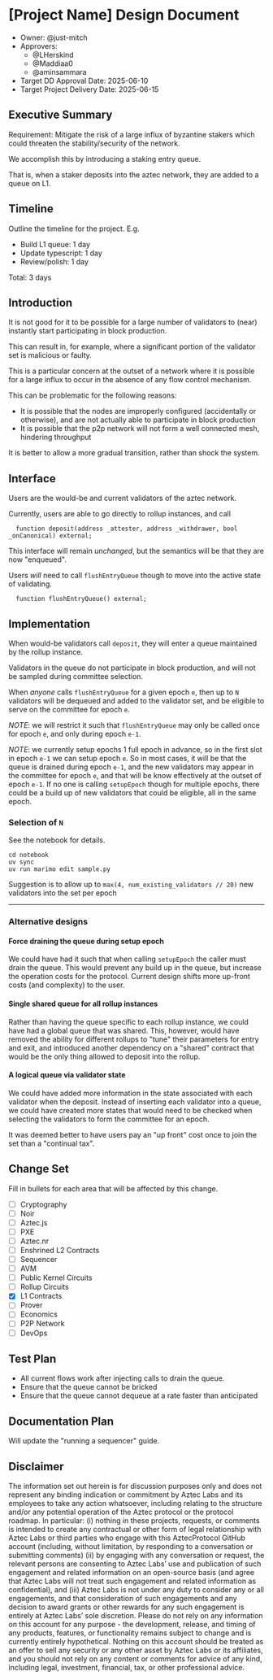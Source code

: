 # [Project Name] Design Document

- Owner: @just-mitch
- Approvers:
  - @LHerskind
  - @Maddiaa0
  - @aminsammara
- Target DD Approval Date: 2025-06-10
- Target Project Delivery Date: 2025-06-15

## Executive Summary

Requirement: Mitigate the risk of a large influx of byzantine stakers which could threaten the stability/security of the network.

We accomplish this by introducing a staking entry queue.

That is, when a staker deposits into the aztec network, they are added to a queue on L1.

## Timeline

Outline the timeline for the project. E.g.

- Build L1 queue: 1 day
- Update typescript: 1 day
- Review/polish: 1 day

Total: 3 days

## Introduction

It is not good for it to be possible for a large number of validators to (near) instantly start participating in block production.

This can result in, for example, where a significant portion of the validator set is malicious or faulty.

This is a particular concern at the outset of a network where it is possible for a large influx to occur in the absence of any flow control mechanism.

This can be problematic for the following reasons:

- It is possible that the nodes are improperly configured (accidentally or otherwise), and are not actually able to participate in block production
- It is possible that the p2p network will not form a well connected mesh, hindering throughput

It is better to allow a more gradual transition, rather than shock the system.

## Interface

Users are the would-be and current validators of the aztec network.

Currently, users are able to go directly to rollup instances, and call

```solidity
  function deposit(address _attester, address _withdrawer, bool _onCanonical) external;
```

This interface will remain _unchanged_, but the semantics will be that they are now "enqueued".

Users _will_ need to call `flushEntryQueue` though to move into the active state of validating.

```solidity
  function flushEntryQueue() external;
```

## Implementation

When would-be validators call `deposit`, they will enter a queue maintained by the rollup instance.

Validators in the queue do not participate in block production, and will not be sampled during committee selection.

When _anyone_ calls `flushEntryQueue` for a given epoch `e`, then up to `N` validators will be dequeued and added to the validator set, and be eligible to serve on the committee for epoch `e`.

_NOTE_: we will restrict it such that `flushEntryQueue` may only be called once for epoch `e`, and only during epoch `e-1`.

_NOTE_: we currently setup epochs 1 full epoch in advance, so in the first slot in epoch `e-1` we can setup epoch `e`. So in most cases, it will be that the queue is drained during epoch `e-1`, and the new validators may appear in the committee for epoch `e`, and that will be know effectively at the outset of epoch `e-1`. If no one is calling `setupEpoch` though for multiple epochs, there could be a build up of new validators that could be eligible, all in the same epoch.

### Selection of `N`

See the notebook for details.

```
cd notebook
uv sync
uv run marimo edit sample.py
```

Suggestion is to allow up to `max(4, num_existing_validators // 20)` new validators into the set per epoch

---

### Alternative designs

#### Force draining the queue during setup epoch

We could have had it such that when calling `setupEpoch` the caller must drain the queue. This would prevent any build up in the queue, but increase the operation costs for the protocol. Current design shifts more up-front costs (and complexity) to the user.

#### Single shared queue for all rollup instances

Rather than having the queue specific to each rollup instance, we could have had a global queue that was shared. This, however, would have removed the ability for different rollups to "tune" their parameters for entry and exit, and introduced another dependency on a "shared" contract that would be the only thing allowed to deposit into the rollup.

#### A logical queue via validator state

We could have added more information in the state associated with each validator when the deposit. Instead of inserting each validator into a queue, we could have created more states that would need to be checked when selecting the validators to form the committee for an epoch.

It was deemed better to have users pay an "up front" cost once to join the set than a "continual tax".

## Change Set

Fill in bullets for each area that will be affected by this change.

- [ ] Cryptography
- [ ] Noir
- [ ] Aztec.js
- [ ] PXE
- [ ] Aztec.nr
- [ ] Enshrined L2 Contracts
- [ ] Sequencer
- [ ] AVM
- [ ] Public Kernel Circuits
- [ ] Rollup Circuits
- [x] L1 Contracts
- [ ] Prover
- [ ] Economics
- [ ] P2P Network
- [ ] DevOps

## Test Plan

- All current flows work after injecting calls to drain the queue.
- Ensure that the queue cannot be bricked
- Ensure that the queue cannot dequeue at a rate faster than anticipated

## Documentation Plan

Will update the "running a sequencer" guide.

## Disclaimer

The information set out herein is for discussion purposes only and does not represent any binding indication or commitment by Aztec Labs and its employees to take any action whatsoever, including relating to the structure and/or any potential operation of the Aztec protocol or the protocol roadmap. In particular: (i) nothing in these projects, requests, or comments is intended to create any contractual or other form of legal relationship with Aztec Labs or third parties who engage with this AztecProtocol GitHub account (including, without limitation, by responding to a conversation or submitting comments) (ii) by engaging with any conversation or request, the relevant persons are consenting to Aztec Labs’ use and publication of such engagement and related information on an open-source basis (and agree that Aztec Labs will not treat such engagement and related information as confidential), and (iii) Aztec Labs is not under any duty to consider any or all engagements, and that consideration of such engagements and any decision to award grants or other rewards for any such engagement is entirely at Aztec Labs’ sole discretion. Please do not rely on any information on this account for any purpose - the development, release, and timing of any products, features, or functionality remains subject to change and is currently entirely hypothetical. Nothing on this account should be treated as an offer to sell any security or any other asset by Aztec Labs or its affiliates, and you should not rely on any content or comments for advice of any kind, including legal, investment, financial, tax, or other professional advice.
